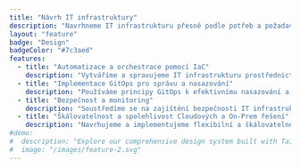 ```yaml
---
title: "Návrh IT infrastruktury"
description: "Navrhneme IT infrastrukturu přesně podle potřeb a požadavků. Postaráme se o to, aby byla spolehlivá, bezpečná a škálovatelná. Zajistíme správnou kombinaci technologií, ať už jde o servery, cloudová řešení nebo síťovou architekturu, vše nastavíme tak, aby fungovalo efektivně a bez zbytečných komplikací. Vy se můžete soustředit na svůj byznys, my se postaráme o jeho technologické zázemí."
layout: "feature"
badge: "Design"
badgeColor: "#7c3aed"
features:
  - title: "Automatizace a orchestrace pomocí IaC"
    description: "Vytváříme a spravujeme IT infrastrukturu prostřednictvím kódu (Infrastructure as Code, IaC), což umožňuje plně automatizovaný přístup k nasazení a správě serverů, síťové infrastruktury a dalších komponent. Díky IaC lze snadno spravovat a verzovat infrastrukturu a minimalizovat riziko lidských chyb. Vybereme technologie jako Terraform, Ansible nebo Pulumi pro bezproblémovou správu a provisioning."
  - title: "Implementace GitOps pro správu a nasazování"
    description: "Používáme principy GitOps k efektivnímu nasazování a správě infrastruktury přímo z Git repozitářů. Všechny změny v infrastruktuře jsou verzovány a spravovány prostřednictvím Git repozitářů, což přináší větší transparentnost a kontrolu nad změnami. Implementujeme nástroje jako ArgoCD nebo Flux pro automatické nasazování a správu aplikací a infrastruktury v Kubernetes clusterech."
  - title: "Bezpečnost a monitoring"
    description: "Soustředíme se na zajištění bezpečnosti IT infrastruktury již od začátku pomocí DevSecOps přístupu. Integrujeme bezpečnostní nástroje do CI/CD pipelinek a implementujeme monitoring, který nám umožní včas detekovat potenciální hrozby. Používáme technologie pro správu citlivých dat (HashiCorp Vault), monitoring (Prometheus, Grafana) a audity, což zaručuje vysokou úroveň ochrany."
  - title: "Škálovatelnost a spolehlivost Cloudových a On-Prem řešení"
    description: "Navrhujeme a implementujeme flexibilní a škálovatelné infrastruktury, které mohou být provozovány jak v cloudu, tak na on-premise serverech. Vyvažujeme náklady a výkonnost, aby infrastruktura mohla růst s vašimi potřebami. Používáme Kubernetes pro orkestraci kontejnerů, což zajišťuje flexibilitu a automatizované škálování, a zároveň zajišťujeme bezpečnou a vysoce dostupnou architekturu."
#demo:
#  description: "Explore our comprehensive design system built with TailwindCSS."
#  image: "/images/feature-2.svg"
---
```


<!--
## Comprehensive Design System

Our theme includes a complete design system that makes it easy to create beautiful, consistent interfaces. Built on TailwindCSS, it provides the flexibility to customize every aspect of your design while maintaining a professional look.
-->